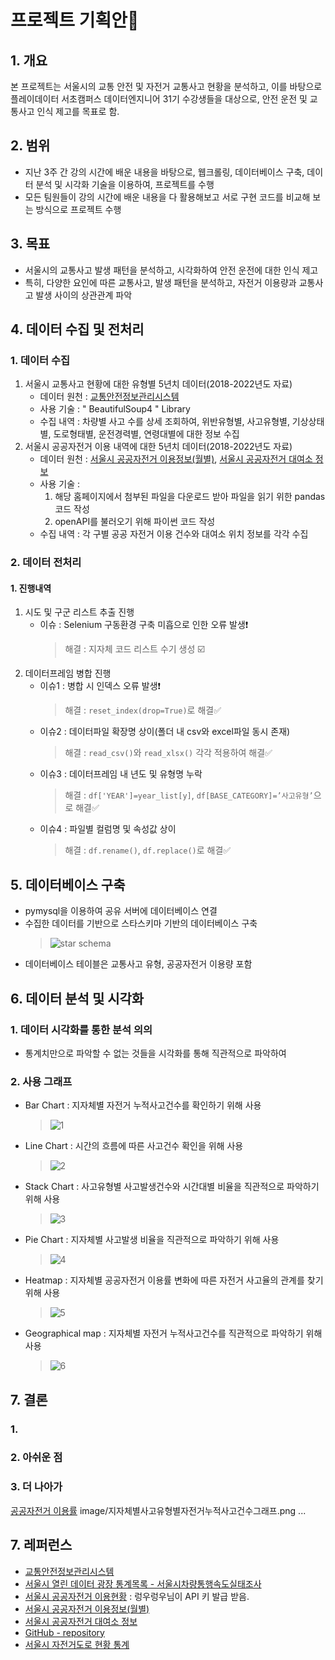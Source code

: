 # 프로젝트 기획안🚀

## 1. 개요

 본 프로젝트는 서울시의 교통 안전 및 자전거 교통사고 현황을 분석하고, 이를 바탕으로 플레이데이터 서초캠퍼스 데이터엔지니어 31기 수강생들을 대상으로, 안전 운전 및 교통사고 인식 제고를 목표로 함.

## 2. 범위

* 지난 3주 간 강의 시간에 배운 내용을 바탕으로, 웹크롤링, 데이터베이스 구축, 데이터 분석 및 시각화 기술을 이용하여, 프로젝트를 수행
* 모든 팀원들이 강의 시간에 배운 내용을 다 활용해보고 서로 구현 코드를 비교해 보는 방식으로 프로젝트 수행

## 3. 목표

* 서울시의 교통사고 발생 패턴을 분석하고, 시각화하여 안전 운전에 대한 인식 제고
* 특히, 다양한 요인에 따른 교통사고, 발생 패턴을 분석하고, 자전거 이용량과 교통사고 발생 사이의 상관관계 파악

## 4. 데이터 수집 및 전처리

### 1. 데이터 수집

  1.  서울시 교통사고 현황에 대한 유형별 5년치 데이터(2018-2022년도 자료)
      * 데이터 원천 : [교통안전정보관리시스템](https://tmacs.kotsa.or.kr/)
      * 사용 기술 : " BeautifulSoup4 " Library
      * 수집 내역 : 차량별 사고 수를 상세 조회하여, 위반유형별, 사고유형별, 기상상태별, 도로형태별, 운전경력별, 연령대별에 대한 정보 수집
  2. 서울시 공공자전거 이용 내역에 대한 5년치 데이터(2018-2022년도 자료)
      * 데이터 원천 : [서울시 공공자전거 이용정보(월별)](https://data.seoul.go.kr/dataList/OA-15248/F/1/datasetView.do), [서울시 공공자전거 대여소 정보](https://data.seoul.go.kr/dataList/OA-13252/F/1/datasetView.do)
      * 사용 기술 : 
          1. 해당 홈페이지에서 첨부된 파일을 다운로드 받아 파일을 읽기 위한 pandas코드 작성
          2. openAPI를 불러오기 위해 파이썬 코드 작성
      * 수집 내역 : 각 구별 공공 자전거 이용 건수와 대여소 위치 정보를 각각 수집

### 2. 데이터 전처리

#### 1. 진행내역
  1. 시도 및 구군 리스트 추출 진행
      * 이슈 : Selenium 구동환경 구축 미흡으로 인한 오류 발생❗
        > 해결 : 지자체 코드 리스트 수기 생성 ☑️
  2. 데이터프레임 병합 진행
      * 이슈1 : 병합 시 인덱스 오류 발생❗
        > 해결 : `reset_index(drop=True)`로 해결✅
      * 이슈2 : 데이터파일 확장명 상이(폴더 내 csv와 excel파일 동시 존재)
        > 해결 : `read_csv()`와 `read_xlsx()` 각각 적용하여 해결✅
      * 이슈3 : 데이터프레임 내 년도 및 유형명 누락
        > 해결 : `df['YEAR']=year_list[y]`, `df[BASE_CATEGORY]=’사고유형’`으로 해결✅
      * 이슈4 : 파일별 컬럼명 및 속성값 상이
        > 해결 : `df.rename()`, `df.replace()`로 해결✅

## 5. 데이터베이스 구축

* pymysql을 이용하여 공유 서버에 데이터베이스 연결
* 수집한 데이터를 기반으로 스타스키마 기반의 데이터베이스 구축
  > ![star schema](<image/ERD.png>)
* 데이터베이스 테이블은 교통사고 유형, 공공자전거 이용량 포함

## 6. 데이터 분석 및 시각화
### 1. 데이터 시각화를 통한 분석 의의
  * 통계치만으로 파악할 수 없는 것들을 시각화를 통해 직관적으로 파악하여 

### 2. 사용 그래프 
  * Bar Chart : 지자체별 자전거 누적사고건수를 확인하기 위해 사용
    > ![1](<image/지자체별_사고유형별_자전거_누적사고건수_그래프.png>)
  * Line Chart : 시간의 흐름에 따른 사고건수 확인을 위해 사용
    > ![2](image/Accident_Count_over60.png)
  * Stack Chart : 사고유형별 사고발생건수와 시간대별 비율을 직관적으로 파악하기 위해 사용
    > ![3](<image/사고유형의 시간대에 따른 그래프.png>)
  * Pie Chart : 지자체별 사고발생 비율을 직관적으로 파악하기 위해 사용
    > ![4](<image/circle_road_acc.png>)
  * Heatmap : 지자체별 공공자전거 이용률 변화에 따른 자전거 사고율의 관계를 찾기 위해 사용
    > ![5](image/corr_all.png)
  * Geographical map : 지자체별 자전거 누적사고건수를 직관적으로 파악하기 위해 사용
    > ![6](<image/지자체별에 따른 자전거사건사고의 sum.png>)

## 7. 결론
### 1. 

### 2. 아쉬운 점

### 3. 더 나아가



[공공자전거 이용률](image/nums_of_rent_by_gugun.png)
image/지자체별사고유형별자전거누적사고건수그래프.png
...

## 7. 레퍼런스

* [교통안전정보관리시스템](https://tmacs.kotsa.or.kr/)
* [서울시 열린 데이터 광장 통계목록 - 서울시차량통행속도실태조사](https://data.seoul.go.kr/dataService/boardList.do)
* [서울시 공공자전거 이용현황](https://data.seoul.go.kr/dataList/OA-14994/F/1/datasetView.do) : 렁우렁우님이 API 키 발급 받음. 
* [서울시 공공자전거 이용정보(월별)](https://data.seoul.go.kr/dataList/OA-15248/F/1/datasetView.do)
* [서울시 공공자전거 대여소 정보](https://data.seoul.go.kr/dataList/OA-13252/F/1/datasetView.do)
* [GitHub - repository](https://github.com/pladata-encore/DE31-1st-traffic_survey)
* [서울시 자전거도로 현황 통계](https://data.seoul.go.kr/dataList/276/S/2/datasetView.do)